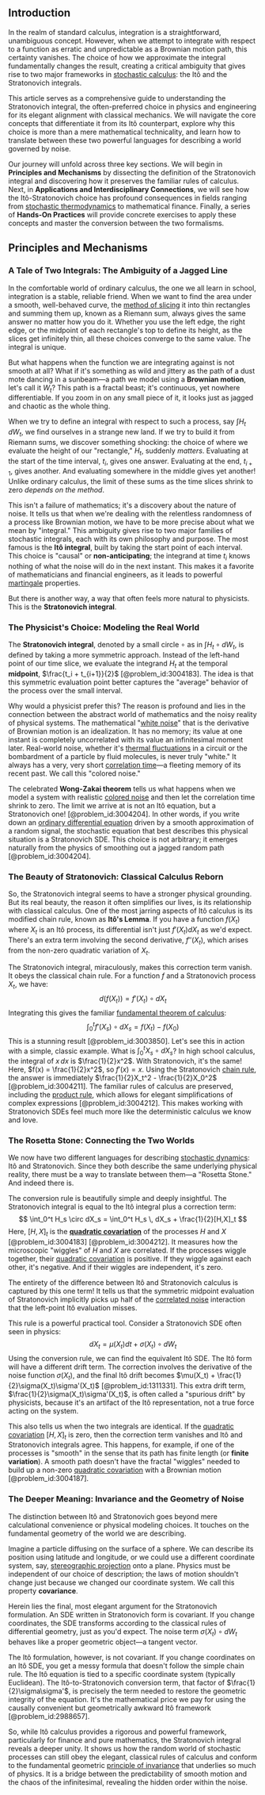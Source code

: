 ## Introduction
In the realm of standard calculus, integration is a straightforward, unambiguous concept. However, when we attempt to integrate with respect to a function as erratic and unpredictable as a Brownian motion path, this certainty vanishes. The choice of how we approximate the integral fundamentally changes the result, creating a critical ambiguity that gives rise to two major frameworks in [stochastic calculus](@article_id:143370): the Itô and the Stratonovich integrals.

This article serves as a comprehensive guide to understanding the Stratonovich integral, the often-preferred choice in physics and engineering for its elegant alignment with classical mechanics. We will navigate the core concepts that differentiate it from its Itô counterpart, explore why this choice is more than a mere mathematical technicality, and learn how to translate between these two powerful languages for describing a world governed by noise.

Our journey will unfold across three key sections. We will begin in **Principles and Mechanisms** by dissecting the definition of the Stratonovich integral and discovering how it preserves the familiar rules of calculus. Next, in **Applications and Interdisciplinary Connections**, we will see how the Itô-Stratonovich choice has profound consequences in fields ranging from [stochastic thermodynamics](@article_id:141273) to mathematical finance. Finally, a series of **Hands-On Practices** will provide concrete exercises to apply these concepts and master the conversion between the two formalisms.

## Principles and Mechanisms

### A Tale of Two Integrals: The Ambiguity of a Jagged Line

In the comfortable world of ordinary calculus, the one we all learn in school, integration is a stable, reliable friend. When we want to find the area under a smooth, well-behaved curve, the [method of slicing](@article_id:167890) it into thin rectangles and summing them up, known as a Riemann sum, always gives the same answer no matter how you do it. Whether you use the left edge, the right edge, or the midpoint of each rectangle's top to define its height, as the slices get infinitely thin, all these choices converge to the same value. The integral is unique.

But what happens when the function we are integrating against is not smooth at all? What if it's something as wild and jittery as the path of a dust mote dancing in a sunbeam—a path we model using a **Brownian motion**, let's call it $W_t$? This path is a fractal beast; it's continuous, yet nowhere differentiable. If you zoom in on any small piece of it, it looks just as jagged and chaotic as the whole thing.

When we try to define an integral with respect to such a process, say $\int H_t \, dW_t$, we find ourselves in a strange new land. If we try to build it from Riemann sums, we discover something shocking: the choice of where we evaluate the height of our "rectangle," $H_t$, suddenly *matters*. Evaluating at the start of the time interval, $t_i$, gives one answer. Evaluating at the end, $t_{i+1}$, gives another. And evaluating somewhere in the middle gives yet another! Unlike ordinary calculus, the limit of these sums as the time slices shrink to zero *depends on the method*.

This isn't a failure of mathematics; it's a discovery about the nature of noise. It tells us that when we're dealing with the relentless randomness of a process like Brownian motion, we have to be more precise about what we mean by "integral." This ambiguity gives rise to two major families of stochastic integrals, each with its own philosophy and purpose. The most famous is the **Itô integral**, built by taking the start point of each interval. This choice is "causal" or **non-anticipating**; the integrand at time $t_i$ knows nothing of what the noise will do in the next instant. This makes it a favorite of mathematicians and financial engineers, as it leads to powerful [martingale](@article_id:145542) properties.

But there is another way, a way that often feels more natural to physicists. This is the **Stratonovich integral**.

### The Physicist's Choice: Modeling the Real World

The **Stratonovich integral**, denoted by a small circle $\circ$ as in $\int H_t \circ dW_t$, is defined by taking a more symmetric approach. Instead of the left-hand point of our time slice, we evaluate the integrand $H_t$ at the temporal **midpoint**, $\frac{t_i + t_{i+1}}{2}$ [@problem_id:3004183]. The idea is that this symmetric evaluation point better captures the "average" behavior of the process over the small interval.

Why would a physicist prefer this? The reason is profound and lies in the connection between the abstract world of mathematics and the noisy reality of physical systems. The mathematical "[white noise](@article_id:144754)" that is the derivative of Brownian motion is an idealization. It has no memory; its value at one instant is completely uncorrelated with its value an infinitesimal moment later. Real-world noise, whether it's [thermal fluctuations](@article_id:143148) in a circuit or the bombardment of a particle by fluid molecules, is never truly "white." It always has a very, very short [correlation time](@article_id:176204)—a fleeting memory of its recent past. We call this "colored noise."

The celebrated **Wong-Zakai theorem** tells us what happens when we model a system with realistic [colored noise](@article_id:264940) and then let the correlation time shrink to zero. The limit we arrive at is not an Itô equation, but a Stratonovich one! [@problem_id:3004204]. In other words, if you write down an [ordinary differential equation](@article_id:168127) driven by a smooth approximation of a random signal, the stochastic equation that best describes this physical situation is a Stratonovich SDE. This choice is not arbitrary; it emerges naturally from the physics of smoothing out a jagged random path [@problem_id:3004204].

### The Beauty of Stratonovich: Classical Calculus Reborn

So, the Stratonovich integral seems to have a stronger physical grounding. But its real beauty, the reason it often simplifies our lives, is its relationship with classical calculus. One of the most jarring aspects of Itô calculus is its modified chain rule, known as **Itô's Lemma**. If you have a function $f(X_t)$ where $X_t$ is an Itô process, its differential isn't just $f'(X_t)dX_t$ as we'd expect. There's an extra term involving the second derivative, $f''(X_t)$, which arises from the non-zero quadratic variation of $X_t$.

The Stratonovich integral, miraculously, makes this correction term vanish. It obeys the classical chain rule. For a function $f$ and a Stratonovich process $X_t$, we have:
$$
d(f(X_t)) = f'(X_t) \circ dX_t
$$
Integrating this gives the familiar [fundamental theorem of calculus](@article_id:146786):
$$
\int_0^t f'(X_s) \circ dX_s = f(X_t) - f(X_0)
$$
This is a stunning result [@problem_id:3003850]. Let's see this in action with a simple, classic example. What is $\int_0^t X_s \circ dX_s$? In high school calculus, the integral of $x\,dx$ is $\frac{1}{2}x^2$. With Stratonovich, it's the same! Here, $f(x) = \frac{1}{2}x^2$, so $f'(x) = x$. Using the Stratonovich [chain rule](@article_id:146928), the answer is immediately $\frac{1}{2}X_t^2 - \frac{1}{2}X_0^2$ [@problem_id:3004211]. The familiar rules of calculus are preserved, including the [product rule](@article_id:143930), which allows for elegant simplifications of complex expressions [@problem_id:3004212]. This makes working with Stratonovich SDEs feel much more like the deterministic calculus we know and love.

### The Rosetta Stone: Connecting the Two Worlds

We now have two different languages for describing [stochastic dynamics](@article_id:158944): Itô and Stratonovich. Since they both describe the same underlying physical reality, there must be a way to translate between them—a "Rosetta Stone." And indeed there is.

The conversion rule is beautifully simple and deeply insightful. The Stratonovich integral is equal to the Itô integral plus a correction term:
$$
\int_0^t H_s \circ dX_s = \int_0^t H_s \, dX_s + \frac{1}{2}[H,X]_t
$$
Here, $[H,X]_t$ is the **[quadratic covariation](@article_id:179661)** of the processes $H$ and $X$ [@problem_id:3004183] [@problem_id:3004212]. It measures how the microscopic "wiggles" of $H$ and $X$ are correlated. If the processes wiggle together, their [quadratic covariation](@article_id:179661) is positive. If they wiggle against each other, it's negative. And if their wiggles are independent, it's zero.

The entirety of the difference between Itô and Stratonovich calculus is captured by this one term! It tells us that the symmetric midpoint evaluation of Stratonovich implicitly picks up half of the [correlated noise](@article_id:136864) interaction that the left-point Itô evaluation misses.

This rule is a powerful practical tool. Consider a Stratonovich SDE often seen in physics:
$$
dX_t = \mu(X_t) dt + \sigma(X_t) \circ dW_t
$$
Using the conversion rule, we can find the equivalent Itô SDE. The Itô form will have a different drift term. The correction involves the derivative of the noise function $\sigma(X_t)$, and the final Itô drift becomes $\mu(X_t) + \frac{1}{2}\sigma(X_t)\sigma'(X_t)$ [@problem_id:1311331]. This extra drift term, $\frac{1}{2}\sigma(X_t)\sigma'(X_t)$, is often called a "spurious drift" by physicists, because it's an artifact of the Itô representation, not a true force acting on the system.

This also tells us when the two integrals are identical. If the [quadratic covariation](@article_id:179661) $[H,X]_t$ is zero, then the correction term vanishes and Itô and Stratonovich integrals agree. This happens, for example, if one of the processes is "smooth" in the sense that its path has finite length (or **finite variation**). A smooth path doesn't have the fractal "wiggles" needed to build up a non-zero [quadratic covariation](@article_id:179661) with a Brownian motion [@problem_id:3004187].

### The Deeper Meaning: Invariance and the Geometry of Noise

The distinction between Itô and Stratonovich goes beyond mere calculational convenience or physical modeling choices. It touches on the fundamental geometry of the world we are describing.

Imagine a particle diffusing on the surface of a sphere. We can describe its position using latitude and longitude, or we could use a different coordinate system, say, [stereographic projection](@article_id:141884) onto a plane. Physics must be independent of our choice of description; the laws of motion shouldn't change just because we changed our coordinate system. We call this property **covariance**.

Herein lies the final, most elegant argument for the Stratonovich formulation. An SDE written in Stratonovich form is covariant. If you change coordinates, the SDE transforms according to the classical rules of differential geometry, just as you'd expect. The noise term $\sigma(X_t) \circ dW_t$ behaves like a proper geometric object—a tangent vector.

The Itô formulation, however, is not covariant. If you change coordinates on an Itô SDE, you get a messy formula that doesn't follow the simple chain rule. The Itô equation is tied to a specific coordinate system (typically Euclidean). The Itô-to-Stratonovich conversion term, that factor of $\frac{1}{2}\sigma\sigma'$, is precisely the term needed to restore the geometric integrity of the equation. It's the mathematical price we pay for using the causally convenient but geometrically awkward Itô framework [@problem_id:2988657].

So, while Itô calculus provides a rigorous and powerful framework, particularly for finance and pure mathematics, the Stratonovich integral reveals a deeper unity. It shows us how the random world of stochastic processes can still obey the elegant, classical rules of calculus and conform to the fundamental geometric [principle of invariance](@article_id:198911) that underlies so much of physics. It is a bridge between the predictability of smooth motion and the chaos of the infinitesimal, revealing the hidden order within the noise.